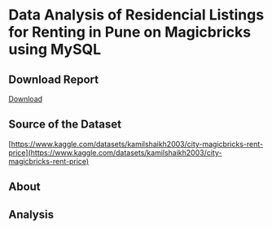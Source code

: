 # Data Analysis of Residencial Listings for Renting in Pune on Magicbricks using MySQL

## Download Report
[Download](https://github.com/arindam-bhunia/Data-Analysis-of-Residencial-Listings-for-Renting-in-Pune-on-Magicbricks-using-MySQL/blob/main/Data%20Analysis%20of%20Residencial%20Listings%20for%20Renting%20in%20Pune%20on%20Magicbricks.pdf)
## Source of the Dataset
[https://www.kaggle.com/datasets/kamilshaikh2003/city-magicbricks-rent-price](https://www.kaggle.com/datasets/kamilshaikh2003/city-magicbricks-rent-price)

## About


## Analysis
